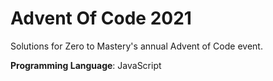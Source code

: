 # Advent Of Code 2021

Solutions for Zero to Mastery's annual Advent of Code event.

**Programming Language**: JavaScript
